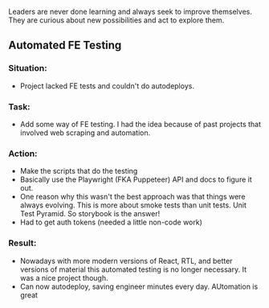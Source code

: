 Leaders are never done learning and always seek to improve themselves. They are curious about new possibilities and act to explore them.

## Automated FE Testing

### Situation:
- Project lacked FE tests and couldn't do autodeploys.

### Task:
- Add some way of FE testing. I had the idea because of past projects that involved web scraping and automation.

### Action:
- Make the scripts that do the testing
- Basically use the Playwright (FKA Puppeteer) API and docs to figure it out.
- One reason why this wasn't the best approach was that things were always evolving. This is more about smoke tests than unit tests. Unit Test Pyramid. So storybook is the answer!
- Had to get auth tokens (needed a little non-code work)

### Result:
- Nowadays with more modern versions of React, RTL, and better versions of material this automated testing is no longer necessary. It was a nice project though.
- Can now autodeploy, saving engineer minutes every day. AUtomation is great

